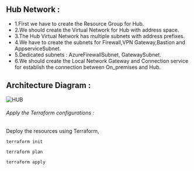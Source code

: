 ## Hub Network :
- 1.First we have to create the Resource Group for Hub.
- 2.We should create the Virtual Network for Hub with address space.
- 3.The Hub Virtual Network has multiple subnets with address prefixes.
- 4.We have to create the subnets for Firewall,VPN Gateway,Bastion and AppserviceSubnet.
- 5.Dedicated subnets : AzureFirewallSubnet, GatewaySubnet.
- 6.We should create the Local Network Gateway and Connection service for establish the connection between On_premises and Hub.

## Architecture Diagram :
![HUB](https://github.com/user-attachments/assets/edf4829f-002d-43dd-9c6d-aef6ad956682)

###### Apply the Terraform configurations :
Deploy the resources using Terraform,
```
terraform init
```
```
terraform plan
```
```
terraform apply
```